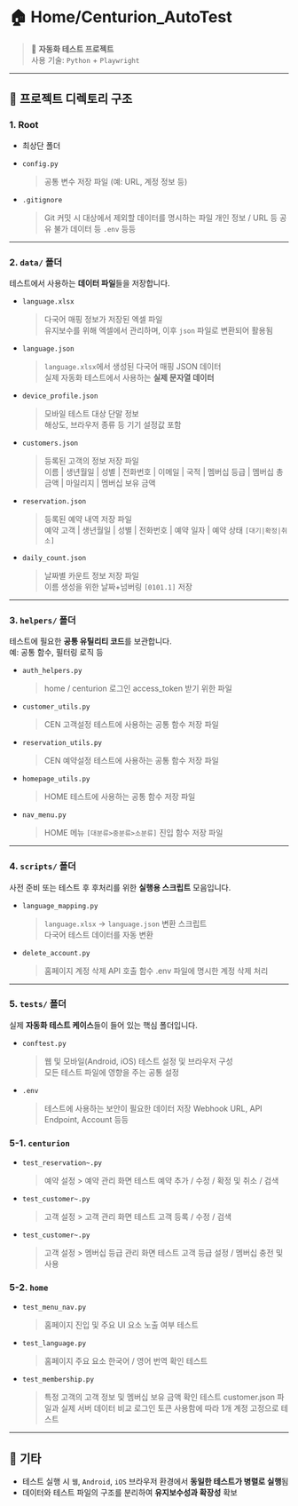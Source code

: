 # 🏠 Home/Centurion_AutoTest
> 🧪 **자동화 테스트 프로젝트**  
> 사용 기술: `Python` + `Playwright`

---------------------------------

## 📁 프로젝트 디렉토리 구조

### 1. Root
- 최상단 폴더
- `config.py`  
  > 공통 변수 저장 파일 (예: URL, 계정 정보 등)
  
- `.gitignore`  
  > Git 커밋 시 대상에서 제외할 데이터를 명시하는 파일
  > 개인 정보 / URL 등 공유 불가 데이터 등 
  > `.env` 등등 
---------------------------------

### 2. `data/` 폴더
테스트에서 사용하는 **데이터 파일**들을 저장합니다.

- `language.xlsx`  
  > 다국어 매핑 정보가 저장된 엑셀 파일  
  > 유지보수를 위해 엑셀에서 관리하며, 이후 `json` 파일로 변환되어 활용됨

- `language.json`  
  > `language.xlsx`에서 생성된 다국어 매핑 JSON 데이터  
  > 실제 자동화 테스트에서 사용하는 **실제 문자열 데이터**

- `device_profile.json`  
  > 모바일 테스트 대상 단말 정보  
  > 해상도, 브라우저 종류 등 기기 설정값 포함

- `customers.json`  
  > 등록된 고객의 정보 저장 파일  
  > 이름 | 생년월일 | 성별 | 전화번호 | 이메일 | 국적 | 멤버십 등급 | 멤버십 총 금액 | 마일리지 | 멤버십 보유 금액

- `reservation.json`  
  > 등록된 예약 내역 저장 파일  
  > 예약 고객 | 생년월일 | 성별 | 전화번호 | 예약 일자 | 예약 상태 `[대기|확정|취소]`

- `daily_count.json`  
  > 날짜별 카운트 정보 저장 파일   
  > 이름 생성을 위한 날짜+넘버링 `[0101.1]` 저장


---

### 3. `helpers/` 폴더
테스트에 필요한 **공통 유틸리티 코드**를 보관합니다.  
예: 공통 함수, 필터링 로직 등

- `auth_helpers.py`  
  > home / centurion 로그인 access_token 받기 위한 파일  

- `customer_utils.py`  
  > CEN 고객설정 테스트에 사용하는 공통 함수 저장 파일
  
- `reservation_utils.py`  
  > CEN 예약설정 테스트에 사용하는 공통 함수 저장 파일

- `homepage_utils.py`  
  > HOME 테스트에 사용하는 공통 함수 저장 파일    
  
- `nav_menu.py`  
  > HOME 메뉴 `[대분류>중분류>소분류]` 진입 함수 저장 파일


---

### 4. `scripts/` 폴더
사전 준비 또는 테스트 후 후처리를 위한 **실행용 스크립트** 모음입니다.

- `language_mapping.py`  
  > `language.xlsx` → `language.json` 변환 스크립트  
  > 다국어 테스트 데이터를 자동 변환

- `delete_account.py`  
  > 홈페이지 계정 삭제 API 호출 함수
  > .env 파일에 명시한 계정 삭제 처리

---

### 5. `tests/` 폴더
실제 **자동화 테스트 케이스**들이 들어 있는 핵심 폴더입니다.

- `conftest.py`  
  > 웹 및 모바일(Android, iOS) 테스트 설정 및 브라우저 구성  
  > 모든 테스트 파일에 영향을 주는 공통 설정

- `.env`  
  > 테스트에 사용하는 보안이 필요한 데이터 저장
  > Webhook URL, API Endpoint, Account 등등 

### 5-1. `centurion`
- `test_reservation~.py`
  > 예약 설정 > 예약 관리 화면 테스트
  > 예약 추가 / 수정 / 확정 및 취소 / 검색

- `test_customer~.py`
  > 고객 설정 > 고객 관리 화면 테스트
  > 고객 등록 / 수정 / 검색

- `test_customer~.py`
  > 고객 설정 > 멤버십 등급 관리 화면 테스트
  > 고객 등급 설정 / 멤버십 충전 및 사용 

### 5-2. `home`
- `test_menu_nav.py`  
  > 홈페이지 진입 및 주요 UI 요소 노출 여부 테스트

- `test_language.py`  
  > 홈페이지 주요 요소 한국어 / 영어 번역 확인 테스트  

- `test_membership.py`  
  > 특정 고객의 고객 정보 및 멤버십 보유 금액 확인 테스트
  > customer.json 파일과 실제 서버 데이터 비교
  > 로그인 토큰 사용함에 따라 1개 계정 고정으로 테스트 
---

## 📌 기타
- 테스트 실행 시 `웹`, `Android`, `iOS` 브라우저 환경에서 **동일한 테스트가 병렬로 실행**됨
- 데이터와 테스트 파일의 구조를 분리하여 **유지보수성과 확장성** 확보
